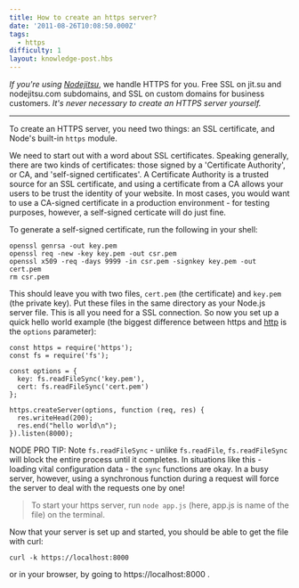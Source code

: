 ```yaml
---
title: How to create an https server?
date: '2011-08-26T10:08:50.000Z'
tags:
  - https
difficulty: 1
layout: knowledge-post.hbs
---
```


*If you're using [Nodejitsu](http://nodejitsu.com)*, we handle HTTPS for you. Free SSL on jit.su and nodejitsu.com subdomains, and SSL on custom domains for business customers.
*It's never necessary to create an HTTPS server yourself.*

- - -

To create an HTTPS server, you need two things: an SSL certificate, and Node's built-in `https` module.

We need to start out with a word about SSL certificates.  Speaking generally, there are two kinds of certificates: those signed by a 'Certificate Authority', or CA, and 'self-signed certificates'.  A Certificate Authority is a trusted source for an SSL certificate, and using a certificate from a CA allows your users to be trust the identity of your website. In most cases, you would want to use a CA-signed certificate in a production environment - for testing purposes, however, a self-signed certicate will do just fine.

To generate a self-signed certificate, run the following in your shell:

    openssl genrsa -out key.pem
    openssl req -new -key key.pem -out csr.pem
    openssl x509 -req -days 9999 -in csr.pem -signkey key.pem -out cert.pem
    rm csr.pem

This should leave you with two files, `cert.pem` (the certificate) and `key.pem` (the private key). Put these files in the same directory as your Node.js server file. This is all you need for a SSL connection. So now you set up a quick hello world example (the biggest difference between https and [http](/how-do-i-create-a-http-server) is the `options` parameter):

    const https = require('https');
    const fs = require('fs');

    const options = {
      key: fs.readFileSync('key.pem'),
      cert: fs.readFileSync('cert.pem')
    };

    https.createServer(options, function (req, res) {
      res.writeHead(200);
      res.end("hello world\n");
    }).listen(8000);

NODE PRO TIP: Note `fs.readFileSync` - unlike `fs.readFile`, `fs.readFileSync` will block the entire process until it completes.  In situations like this - loading vital configuration data - the `sync` functions are okay.  In a busy server, however, using a synchronous function during a request will force the server to deal with the requests one by one!

> To start your https server, run `node app.js` (here, app.js is name of the file) on the terminal.

Now that your server is set up and started, you should be able to get the file with curl:

    curl -k https://localhost:8000

or in your browser, by going to https://localhost:8000 .
